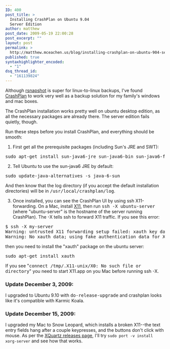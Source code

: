 ```yaml
---
ID: 400
post_title: >
  Installing CrashPlan on Ubuntu 9.04
  Server Edition
author: matthew
post_date: 2009-05-19 22:00:28
post_excerpt: ""
layout: post
permalink: >
  http://matthew.mceachen.us/blog/installing-crashplan-on-ubuntu-904-server-edition-400.html
published: true
syntaxhighlighter_encoded:
  - "1"
dsq_thread_id:
  - "161139824"
---
```

Although <a href="http://www.rsnapshot.org/">rsnapshot</a> is super for linux-to-linux backups, I've found <a href="http://www.crashplan.com">CrashPlan</a> to work very well as a backup solution for my family's windows and mac boxes.

The CrashPlan installation works pretty well on ubuntu desktop edition, as all the necessary packages are already there. The server edition fails quietly, though.

Run these steps before you install CrashPlan, and everything should be smooth:
<!--more-->
1. First get all the prerequisite packages (including Sun's JRE and SWT):

<pre class="lang:bash decode:1 " >
sudo apt-get install sun-java6-jre sun-java6-bin sun-java6-fonts libswt-gtk-3.4-java xauth
</pre>

2. Tell Ubuntu to use the sun-java6 JRE by default:

<pre class="lang:bash decode:1 " >
sudo update-java-alternatives -s java-6-sun
</pre>

And then know that the log directory (if you accept the default installation directories) will be in <tt>/usr/local/crashplan/log</tt>.

3. Once installed, you can see the CrashPlan UI by using ssh X11-forwarding. On a Mac, install <a href="http://xquartz.macosforge.org/trac/wiki/X112.4.0">X11</a>, then run <tt>ssh -X ubuntu-server</tt> (where "ubuntu-server" is the hostname of the server running CrashPlan). The -X tells ssh to forward X11 traffic. If you see this error:
<pre>$ ssh -X my-server
Warning: untrusted X11 forwarding setup failed: xauth key data not generated
Warning: No xauth data; using fake authentication data for X11 forwarding.</pre>
then you need to install the "xauth" package on the ubuntu server:

<pre class="lang:bash decode:1 " >sudo apt-get install xauth</pre>

If you see "<tt>connect /tmp/.X11-unix/X0: No such file or directory</tt>" you need to start X11.app on you Mac before running ssh -X.

<h3>Update December 3, 2009:</h3>
I upgraded to Ubuntu 9.10 with <tt>do-release-upgrade</tt> and crashplan looks like it's compatible with Karmic Koala.

<h3>Update December 15, 2009:</h3>
I upgraded my Mac to Snow Leopard, which installs a broken X11--the text entry fields hang after a couple keypresses, and the buttons don't click with mouse. As per the <a href="http://xquartz.macosforge.org/trac/wiki/Releases">XQuartz releases page</a>, I'll try <code>sudo port -v install xorg-server</code> and see how that works.